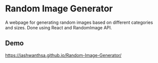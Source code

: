# Random Image Generator
A webpage for generating random images based on different categories and sizes.
Done using React and RandomImage API.

## Demo
https://jashwanthsa.github.io/Random-Image-Generator/
